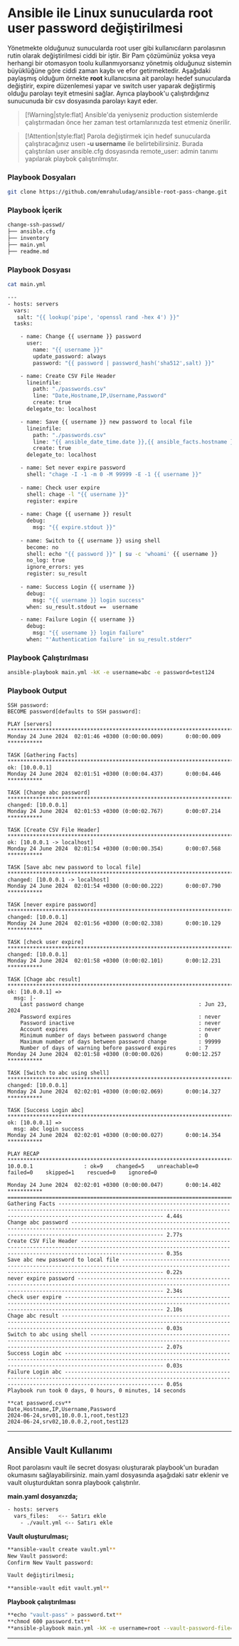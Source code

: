 # Ansible ile Linux sunucularda root user password değiştirilmesi

Yönetmekte olduğunuz sunucularda root user gibi kullanıcıların parolasının rutin olarak değiştirilmesi ciddi bir iştir. Bir Pam çözümünüz yoksa veya herhangi bir otomasyon toolu kullanmıyorsanız yönetmiş olduğunuz sistemin büyüklüğüne göre ciddi zaman kaybı ve efor getirmektedir. Aşağıdaki paylaşmış olduğum örnekte  **root** kullanıcısına ait parolayı hedef sunucularda değiştirir, expire düzenlemesi yapar ve switch user yaparak değiştirmiş olduğu parolayı teyit etmesini sağlar. Ayrıca playbook'u çalıştırdığınız sunucunuda bir csv dosyasında parolayı kayıt eder.


> [!Warning|style:flat]
> Ansible'da yeniyseniz production sistemlerde çalıştırmadan önce her zaman test ortamlarınızda test etmeniz önerilir.


> [!Attention|style:flat]
> Parola değiştirmek için hedef sunucularda çalıştıracağınız userı **-u username** ile belirtebilirsiniz. Burada çalıştırılan user ansible.cfg dosyasında remote_user: admin tanımı yapılarak playbok çalıştırılmıştır.

### Playbook Dosyaları
```bash
git clone https://github.com/emrahuludag/ansible-root-pass-change.git
```

### Playbook İçerik

```bash
change-ssh-passwd/
├── ansible.cfg
├── inventory
├── main.yml
├── readme.md
```

### Playbook Dosyası
```bash
cat main.yml

---
- hosts: servers
  vars:
   salt: "{{ lookup('pipe', 'openssl rand -hex 4') }}"
  tasks:

    - name: Change {{ username }} password
      user:
        name: "{{ username }}"
        update_password: always
        password: "{{ password | password_hash('sha512',salt) }}"

    - name: Create CSV File Header
      lineinfile:
        path: "./passwords.csv"
        line: "Date,Hostname,IP,Username,Password"
        create: true
      delegate_to: localhost

    - name: Save {{ username }} new password to local file
      lineinfile:
        path: "./passwords.csv"
        line: "{{ ansible_date_time.date }},{{ ansible_facts.hostname }},{{ inventory_hostname }},{{ username }},{{ password }}"
        create: true
      delegate_to: localhost

    - name: Set never expire password
      shell: "chage -I -1 -m 0 -M 99999 -E -1 {{ username }}"
 
    - name: Check user expire
      shell: chage -l "{{ username }}"
      register: expire
    
    - name: Chage {{ username }} result 
      debug:
        msg: "{{ expire.stdout }}" 
  
    - name: Switch to {{ username }} using shell
      become: no
      shell: echo "{{ password }}" | su -c 'whoami' {{ username }}
      no_log: true
      ignore_errors: yes
      register: su_result
   
    - name: Success Login {{ username }}  
      debug:
        msg: "{{ username }} login success"
      when: su_result.stdout ==  username 

    - name: Failure Login {{ username }}
      debug:
        msg: "{{ username }} login failure"
      when: "'Authentication failure' in su_result.stderr"

```

### Playbook Çalıştırılması
```bash
ansible-playbook main.yml -kK -e username=abc -e password=test124
```

### Playbook Output
```
SSH password: 
BECOME password[defaults to SSH password]: 

PLAY [servers] *************************************************************************************************************************************************************************************
Monday 24 June 2024  02:01:46 +0300 (0:00:00.009)       0:00:00.009 *********** 

TASK [Gathering Facts] *****************************************************************************************************************************************************************************
ok: [10.0.0.1]
Monday 24 June 2024  02:01:51 +0300 (0:00:04.437)       0:00:04.446 *********** 

TASK [Change abc password] *************************************************************************************************************************************************************************
changed: [10.0.0.1]
Monday 24 June 2024  02:01:53 +0300 (0:00:02.767)       0:00:07.214 *********** 

TASK [Create CSV File Header] **********************************************************************************************************************************************************************
ok: [10.0.0.1 -> localhost]
Monday 24 June 2024  02:01:54 +0300 (0:00:00.354)       0:00:07.568 *********** 

TASK [Save abc new password to local file] *********************************************************************************************************************************************************
changed: [10.0.0.1 -> localhost]
Monday 24 June 2024  02:01:54 +0300 (0:00:00.222)       0:00:07.790 *********** 

TASK [never expire password] ***********************************************************************************************************************************************************************
changed: [10.0.0.1]
Monday 24 June 2024  02:01:56 +0300 (0:00:02.338)       0:00:10.129 *********** 

TASK [check user expire] ***************************************************************************************************************************************************************************
changed: [10.0.0.1]
Monday 24 June 2024  02:01:58 +0300 (0:00:02.101)       0:00:12.231 *********** 

TASK [Chage abc result] ****************************************************************************************************************************************************************************
ok: [10.0.0.1] => 
  msg: |-
    Last password change                                    : Jun 23, 2024
    Password expires                                        : never
    Password inactive                                       : never
    Account expires                                         : never
    Minimum number of days between password change          : 0
    Maximum number of days between password change          : 99999
    Number of days of warning before password expires       : 7
Monday 24 June 2024  02:01:58 +0300 (0:00:00.026)       0:00:12.257 *********** 

TASK [Switch to abc using shell] *******************************************************************************************************************************************************************
changed: [10.0.0.1]
Monday 24 June 2024  02:02:01 +0300 (0:00:02.069)       0:00:14.327 *********** 

TASK [Success Login abc] ***************************************************************************************************************************************************************************
ok: [10.0.0.1] => 
  msg: abc login success
Monday 24 June 2024  02:02:01 +0300 (0:00:00.027)       0:00:14.354 *********** 

PLAY RECAP *****************************************************************************************************************************************************************************************
10.0.0.1                : ok=9    changed=5    unreachable=0    failed=0    skipped=1    rescued=0    ignored=0   

Monday 24 June 2024  02:02:01 +0300 (0:00:00.047)       0:00:14.402 *********** 
=============================================================================== 
Gathering Facts ----------------------------------------------------------------------------------------------------------------------------------------------------------------------------- 4.44s
Change abc password ------------------------------------------------------------------------------------------------------------------------------------------------------------------------- 2.77s
Create CSV File Header ---------------------------------------------------------------------------------------------------------------------------------------------------------------------- 0.35s
Save abc new password to local file --------------------------------------------------------------------------------------------------------------------------------------------------------- 0.22s
never expire password ----------------------------------------------------------------------------------------------------------------------------------------------------------------------- 2.34s
check user expire --------------------------------------------------------------------------------------------------------------------------------------------------------------------------- 2.10s
Chage abc result ---------------------------------------------------------------------------------------------------------------------------------------------------------------------------- 0.03s
Switch to abc using shell ------------------------------------------------------------------------------------------------------------------------------------------------------------------- 2.07s
Success Login abc --------------------------------------------------------------------------------------------------------------------------------------------------------------------------- 0.03s
Failure Login abc --------------------------------------------------------------------------------------------------------------------------------------------------------------------------- 0.05s
Playbook run took 0 days, 0 hours, 0 minutes, 14 seconds
```


```
**cat password.csv**
Date,Hostname,IP,Username,Password
2024-06-24,srv01,10.0.0.1,root,test123
2024-06-24,srv02,10.0.0.2,root,test123
```

---
## Ansible Vault Kullanımı
Root parolasını vault ile secret dosyası oluşturarak playbook'un buradan okumasını sağlayabilirsiniz. main.yaml dosyasında aşağıdaki satır eklenir ve vault oluşturduktan sonra playbook çalıştırılır.

**main.yaml dosyanızda;**
```bash
- hosts: servers
  vars_files:   <-- Satırı ekle 
    - ./vault.yml <-- Satırı ekle 
```

**Vault oluşturulması;**

```bash
**ansible-vault create vault.yml**
New Vault password: 
Confirm New Vault password: 
```

```bash
Vault değiştirilmesi;

**ansible-vault edit vault.yml**
```

**Playbook çalıştırılması**
```bash
**echo "vault-pass" > password.txt**
**chmod 600 password.txt**
**ansible-playbook main.yml -kK -e username=root --vault-password-file=password.txt**
```
---